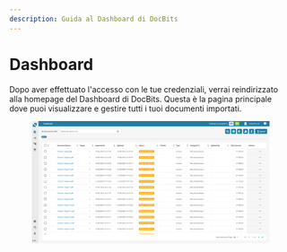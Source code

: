 ```yaml
---
description: Guida al Dashboard di DocBits
---
```


# Dashboard

Dopo aver effettuato l'accesso con le tue credenziali, verrai reindirizzato alla homepage del Dashboard di DocBits. Questa è la pagina principale dove puoi visualizzare e gestire tutti i tuoi documenti importati.

<figure><img src="../../../.gitbook/assets/dashboard.png" alt=""><figcaption></figcaption></figure>
